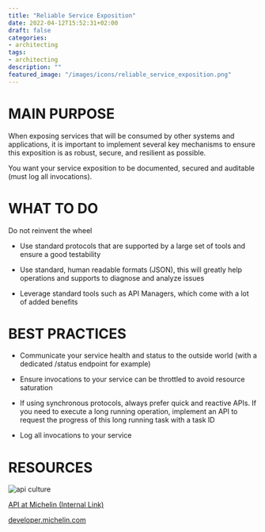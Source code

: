 ```yaml
---
title: "Reliable Service Exposition"
date: 2022-04-12T15:52:31+02:00
draft: false
categories:
- architecting
tags:
- architecting
description: ""
featured_image: "/images/icons/reliable_service_exposition.png"
---
```


# MAIN PURPOSE

When exposing services that will be consumed by other systems and applications, it is important to implement several key mechanisms to ensure this exposition is as robust, secure, and resilient as possible.

You want your service exposition to be documented, secured and auditable (must log all invocations).

# WHAT TO DO

Do not reinvent the wheel

* Use standard protocols that are supported by a large set of tools and ensure a good testability

* Use standard, human readable formats (JSON), this will greatly help operations and supports to diagnose and analyze issues

* Leverage standard tools such as API Managers, which come with a lot of added benefits



# BEST PRACTICES

* Communicate your service health and status to the outside world (with a dedicated /status endpoint for example)

* Ensure invocations to your service can be throttled to avoid resource saturation

* If using synchronous protocols, always prefer quick and reactive APIs. If you need to execute a long running operation, implement an API to request the progress of this long running task with a task ID

* Log all invocations to your service


# RESOURCES

![api culture](/images/architecting/api_culture.png)

[API at Michelin (Internal Link) ](https://integration.si-pages.michelin.com/APIM/pages/apimpages/)

[developer.michelin.com](https://developer.michelin.com/)
